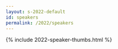 ```yaml
---
layout: s-2022-default
id: speakers
permalink: /2022/speakers
---
```


{% include 2022-speaker-thumbs.html %}
